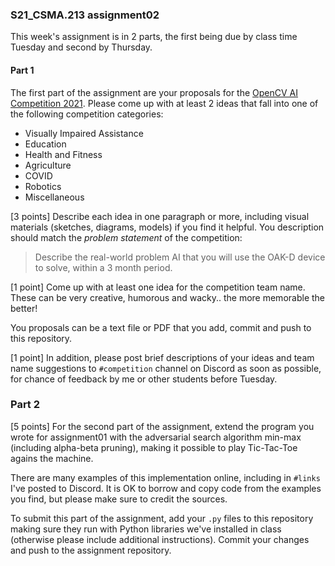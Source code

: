 ### S21_CSMA.213 assignment02

This week's assignment is in 2 parts, the first being due by class time Tuesday and second by Thursday.  

#### Part 1

The first part of the assignment are your proposals for the [OpenCV AI Competition 2021](https://opencv.org/opencv-ai-competition-2021).  Please come up with at least 2 ideas that fall into one of the following competition categories: 

* Visually Impaired Assistance
* Education
* Health and Fitness
* Agriculture
* COVID
* Robotics
* Miscellaneous

[3 points] Describe each idea in one paragraph or more, including visual materials (sketches, diagrams, models) if you find it helpful.  You description should match the *problem statement* of the competition: 

>  Describe the real-world problem AI that you will use the OAK-D device to solve, within a 3 month period.

[1 point] Come up with at least one idea for the competition team name.  These can be very creative, humorous and wacky.. the more memorable the better!  

You proposals can be a text file or PDF that you add, commit and push to this repository.  

[1 point] In addition, please post brief descriptions of your ideas and team name suggestions to `#competition` channel on Discord as soon as possible, for chance of feedback by me or other students before Tuesday.


### Part 2

[5 points] For the second part of the assignment, extend the program you wrote for assignment01 with the adversarial search algorithm min-max (including alpha-beta pruning), making it possible to play Tic-Tac-Toe agains the machine.

There are many examples of this implementation online, including in `#links` I've posted to Discord.  It is OK to borrow and copy code from the examples you find, but please make sure to credit the sources.

To submit this part of the assignment, add your `.py` files to this repository making sure they run with Python libraries we've installed in class (otherwise please include additional instructions).  Commit your changes and push to the assignment repository.

